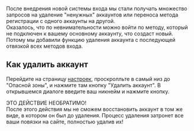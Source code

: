 После внедрения новой системы входа мы стали получать множество запросов на удаление "ненужных" аккаунтов или переноса метода регистрации с одного аккаунты на другой.  
Оказалось, что по невнимательности можно войти по методу, который не подключен к вашему основному аккаунту, что создаст новый. Потому мы добавили функцию удаления аккаунта с последующей отвязкой всех методов входа.

## Как удалить аккаунт
Перейдите на страницу [настроек](/me/settings), проскролльте в самый низ до "Опасной зоны", и нажмите там кнопку "Удалить аккаунт". В открывшемся диалоге введите ваш никнейм и нажмите кнопку.  

<Warn>
ЭТО ДЕЙСТВИЕ НЕОБРАТИМО!</br>
После этого действия мы не сможем восстановить аккаунт в том же виде, в котором он был до удаления. Процесс удаления затронет все ваши повязки на сайте, полностью удалив их!
</Warn>